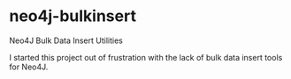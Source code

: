 neo4j-bulkinsert
================

Neo4J Bulk Data Insert Utilities

I started this project out of frustration with the lack of bulk data insert tools for Neo4J.
